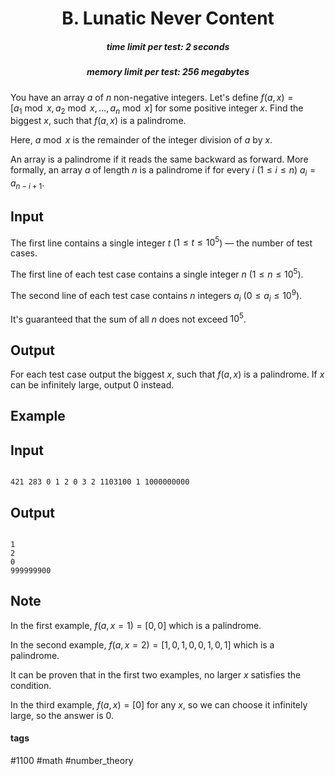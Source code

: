 <h1 style='text-align: center;'> B. Lunatic Never Content</h1>

<h5 style='text-align: center;'>time limit per test: 2 seconds</h5>
<h5 style='text-align: center;'>memory limit per test: 256 megabytes</h5>

You have an array $a$ of $n$ non-negative integers. Let's define $f(a, x) = [a_1 \bmod x, a_2 \bmod x, \dots, a_n \bmod x]$ for some positive integer $x$. Find the biggest $x$, such that $f(a, x)$ is a palindrome.

Here, $a \bmod x$ is the remainder of the integer division of $a$ by $x$.

An array is a palindrome if it reads the same backward as forward. More formally, an array $a$ of length $n$ is a palindrome if for every $i$ ($1 \leq i \leq n$) $a_i = a_{n - i + 1}$.

## Input

The first line contains a single integer $t$ ($1 \leq t \leq 10^5$) — the number of test cases.

The first line of each test case contains a single integer $n$ ($1 \leq n \leq 10^5$).

The second line of each test case contains $n$ integers $a_i$ ($0 \leq a_i \leq 10^9$).

It's guaranteed that the sum of all $n$ does not exceed $10^5$.

## Output

For each test case output the biggest $x$, such that $f(a, x)$ is a palindrome. If $x$ can be infinitely large, output $0$ instead.

## Example

## Input


```

421 283 0 1 2 0 3 2 1103100 1 1000000000
```
## Output


```

1
2
0
999999900

```
## Note

In the first example, $f(a, x = 1) = [0, 0]$ which is a palindrome.

In the second example, $f(a, x = 2) = [1, 0, 1, 0, 0, 1, 0, 1]$ which is a palindrome.

It can be proven that in the first two examples, no larger $x$ satisfies the condition.

In the third example, $f(a, x) = [0]$ for any $x$, so we can choose it infinitely large, so the answer is $0$.



#### tags 

#1100 #math #number_theory 